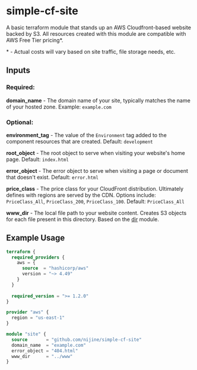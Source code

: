 # simple-cf-site
A basic terraform module that stands up an AWS Cloudfront-based website backed by S3. All resources created with this module are compatible with AWS Free Tier pricing\*.

\* - Actual costs will vary based on site traffic, file storage needs, etc.

## Inputs
### Required:
**domain_name** - The domain name of your site, typically matches the name of your hosted zone. Example: `example.com`

### Optional:
**environment_tag** - The value of the `Environment` tag added to the component resources that are created. Default: `development`

**root_object** - The root object to serve when visiting your website's home page. Default: `index.html`

**error_object** - The error object to serve when visiting a page or document that doesn't exist. Default: `error.html`

**price_class** - The price class for your CloudFront distribution. Ultimately defines with regions are served by the CDN. Options include: `PriceClass_All`, `PriceClass_200`, `PriceClass_100`. Default: `PriceClass_All`

**www_dir** - The local file path to your website content. Creates S3 objects for each file present in this directory. Based on the [dir](https://registry.terraform.io/modules/hashicorp/dir/template/latest) module.

## Example Usage

``` main.tf
terraform {
  required_providers {
    aws = {
      source  = "hashicorp/aws"
      version = "~> 4.49"
    }
  }
  
  required_version = ">= 1.2.0"
}

provider "aws" {
  region = "us-east-1"
}

module "site" {
  source       = "github.com/nijine/simple-cf-site"
  domain_name  = "example.com"
  error_object = "404.html"
  www_dir      = "../www"
}
```
